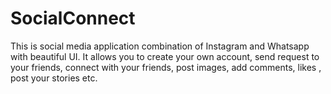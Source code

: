 # SocialConnect
This is social media application combination of Instagram and Whatsapp with beautiful UI. It allows you to create your own account, send request to your friends, connect with your friends, post images, add comments, likes , post your stories etc.
